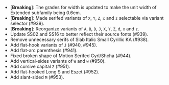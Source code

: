  * \[**Breaking**\]: The grades for width is updated to make the unit width of Extended subfamily being 0.6em.
 * \[**Breaking**\]: Made serifed variants of `X`, `Y`, `Z`, `x` and `z` selectable via variant selector (#939).
 * \[**Breaking**\]: Reorganize variants of `A`, `B`, `D`, `J`, `X`, `Y`, `Z`, `d`, `x` and `z`.
 * Update SS02 and SS16 to better reflect their source fonts (#939).
 * Remove unnecessary serifs of Slab Italic Small Cyrillic KA (#938).
 * Add flat-hook variants of `J` (#940, #945).
 * Add flat-arc parenthesis (#941).
 * Fixed broken shape of Motion Serifed Cyrl/Shcha (#944).
 * Add vertical-sides variants of `W` and `w` (#950).
 * Add cursive capital `Z` (#951).
 * Add flat-hooked Long S and Eszet (#952).
 * Add slant-sided `M` (#953).
